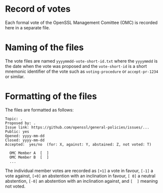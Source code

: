 Record of votes
===============

Each formal vote of the OpenSSL Management Comittee (OMC) is
recorded here in a separate file.

Naming of the files
===================

The vote files are named `yyyymmdd-vote-short-id.txt` where the `yyyymmdd`
is the date when the vote was proposed and the `vote-short-id` is a short
mnemonic identifier of the vote such as `voting-procedure` or `accept-pr-1234`
or similar.

Formatting of the files
=======================

The files are formatted as follows:

```
Topic: .
Proposed by: .
Issue link: https://github.com/openssl/general-policies/issues/...
Public: yes
Opened: yyyy-mm-dd
Closed: yyyy-mm-dd
Accepted:  yes/no  (for: X, against: Y, abstained: Z, not voted: T)

  OMC Member A  [  ]
  OMC Member B  [  ]
  ...
```

The individual member votes are recorded as `[+1]` a vote in favour, `[-1]`
a vote against, `[+0]` an abstention with an inclination in favour,
`[ 0]` a neutral abstention, `[-0]` an abstention with an inclination
against, and `[  ]` meaning not voted.
